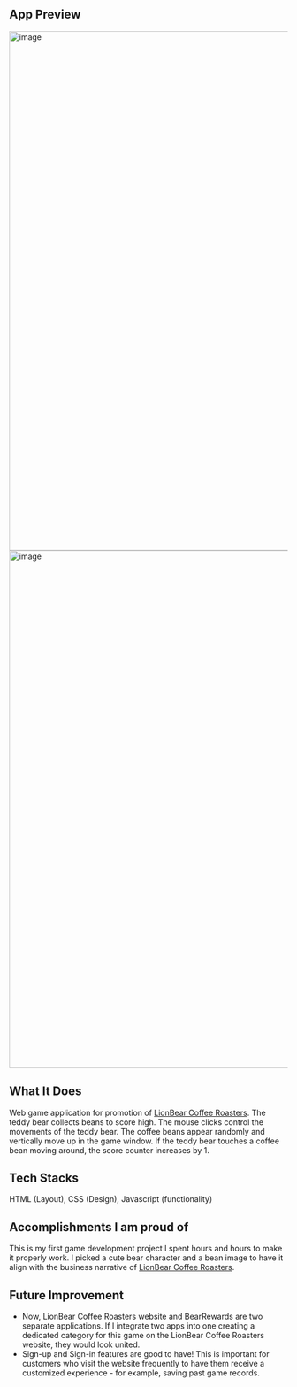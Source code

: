 ## App Preview

<img width="938" alt="image" src="https://github.com/user-attachments/assets/0937df2a-d1f9-476b-b003-80e3aa0fe2be">

<img width="935" alt="image" src="https://github.com/user-attachments/assets/da39dc59-7c1e-4baf-99be-6a14427bf49e">

## What It Does
Web game application for promotion of [LionBear Coffee Roasters](https://jina-sw.github.io/LionBear.github.io/). The teddy bear collects beans to score high. The mouse clicks control the movements of the teddy bear. The coffee beans appear randomly and vertically move up in the game window. If the teddy bear touches a coffee bean moving around, the score counter increases by 1.

## Tech Stacks
HTML (Layout), CSS (Design), Javascript (functionality)

## Accomplishments I am proud of
This is my first game development project I spent hours and hours to make it properly work. I picked a cute bear character and a bean image to have it align with the business narrative of [LionBear Coffee Roasters](https://jina-sw.github.io/LionBear.github.io/). 

## Future Improvement
- Now, LionBear Coffee Roasters website and BearRewards are two separate applications. If I integrate two apps into one creating a dedicated category for this game on the LionBear Coffee Roasters website, they would look united.
- Sign-up and Sign-in features are good to have! This is important for customers who visit the website frequently to have them receive a customized experience - for example, saving past game records.

